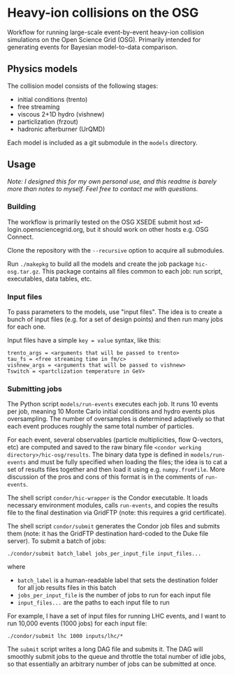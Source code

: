 # Heavy-ion collisions on the OSG

Workflow for running large-scale event-by-event heavy-ion collision simulations on the Open Science Grid (OSG).
Primarily intended for generating events for Bayesian model-to-data comparison.

## Physics models

The collision model consists of the following stages:

- initial conditions (trento)
- free streaming
- viscous 2+1D hydro (vishnew)
- particlization (frzout)
- hadronic afterburner (UrQMD)

Each model is included as a git submodule in the `models` directory.

## Usage

_Note: I designed this for my own personal use, and this readme is barely more than notes to myself.  Feel free to contact me with questions._

### Building

The workflow is primarily tested on the OSG XSEDE submit host xd-login.opensciencegrid.org, but it should work on other hosts e.g. OSG Connect.

Clone the repository with the `--recursive` option to acquire all submodules.

Run `./makepkg` to build all the models and create the job package `hic-osg.tar.gz`.
This package contains all files common to each job: run script, executables, data tables, etc.

### Input files

To pass parameters to the models, use "input files".
The idea is to create a bunch of input files (e.g. for a set of design points) and then run many jobs for each one.

Input files have a simple `key = value` syntax, like this:

    trento_args = <arguments that will be passed to trento>
    tau_fs = <free streaming time in fm/c>
    vishnew_args = <arguments that will be passed to vishnew>
    Tswitch = <partclization temperature in GeV>

### Submitting jobs

The Python script `models/run-events` executes each job.
It runs 10 events per job, meaning 10 Monte Carlo initial conditions and hydro events plus oversampling.
The number of oversamples is determined adaptively so that each event produces roughly the same total number of particles.

For each event, several observables (particle multiplicities, flow Q-vectors, etc) are computed and saved to the raw binary file `<condor working directory>/hic-osg/results`.
The binary data type is defined in `models/run-events` and must be fully specified when loading the files;
the idea is to cat a set of results files together and then load it using e.g. `numpy.fromfile`.
More discussion of the pros and cons of this format is in the comments of `run-events`.

The shell script `condor/hic-wrapper` is the Condor executable.
It loads necessary environment modules, calls `run-events`, and copies the results file to the final destination via GridFTP (note: this requires a grid certificate).

The shell script `condor/submit` generates the Condor job files and submits them (note: it has the GridFTP destination hard-coded to the Duke file server).
To submit a batch of jobs:

    ./condor/submit batch_label jobs_per_input_file input_files...

where

- `batch_label` is a human-readable label that sets the destination folder for all job results files in this batch
- `jobs_per_input_file` is the number of jobs to run for each input file
- `input_files...` are the paths to each input file to run

For example, I have a set of input files for running LHC events, and I want to run 10,000 events (1000 jobs) for each input file:

    ./condor/submit lhc 1000 inputs/lhc/*

The `submit` script writes a long DAG file and submits it.
The DAG will smoothly submit jobs to the queue and throttle the total number of idle jobs, so that essentially an arbitrary number of jobs can be submitted at once.
